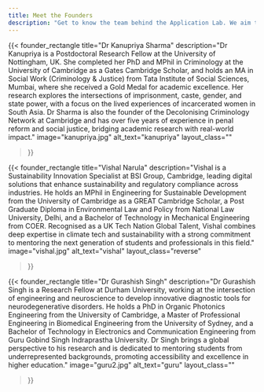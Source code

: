 ```yaml
---
title: Meet the Founders
description: "Get to know the team behind the Application Lab. We aim to break systemic barriers and build a culture of paying it forward, encouraging successful applicants to become future mentors and sustaining a vibrant and sustainable "
---
```


{{< founder_rectangle
title="Dr Kanupriya Sharma"
description="Dr Kanupriya is a Postdoctoral Research Fellow at the University of Nottingham, UK. She completed her PhD and MPhil in Criminology at the University of Cambridge as a Gates Cambridge Scholar, and holds an MA in Social Work (Criminology & Justice) from Tata Institute of Social Sciences, Mumbai, where she received a Gold Medal for academic excellence. Her research explores the intersections of imprisonment, caste, gender, and state power, with a focus on the lived experiences of incarcerated women in South Asia. Dr Sharma is also the founder of the Decolonising Criminology Network at Cambridge and has over five years of experience in penal reform and social justice, bridging academic research with real-world impact."
image="kanupriya.jpg"
alt_text="kanupriya"
layout_class=""
>}}

{{< founder_rectangle
title="Vishal Narula"
description="Vishal is a Sustainability Innovation Specialist at BSI Group, Cambridge, leading digital solutions that enhance sustainability and regulatory compliance across industries. He holds an MPhil in Engineering for Sustainable Development from the University of Cambridge as a GREAT Cambridge Scholar, a Post Graduate Diploma in Environmental Law and Policy from National Law University, Delhi, and a Bachelor of Technology  in Mechanical Engineering from COER. Recognised as a UK Tech Nation Global Talent, Vishal combines deep expertise in climate tech and sustainability with a strong commitment to mentoring the next generation of students and professionals in this field."
image="vishal.jpg"
alt_text="vishal"
layout_class="reverse"
>}}

{{< founder_rectangle
title="Dr Gurashish Singh"
description="Dr Gurashish Singh is a Research Fellow at Durham University, working at the intersection of engineering and neuroscience to develop innovative diagnostic tools for neurodegenerative disorders. He holds a PhD in Organic Photonics Engineering from the University of Cambridge, a Master of Professional Engineering in Biomedical Engineering from the University of Sydney, and a Bachelor of Technology in Electronics and Communication Engineering from Guru Gobind Singh Indraprastha University. Dr Singh brings a global perspective to his research and is dedicated to mentoring students from underrepresented backgrounds, promoting accessibility and excellence in higher education."
image="guru2.jpg"
alt_text="guru"
layout_class=""
>}}


